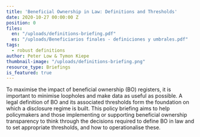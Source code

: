 ```yaml
---
title: 'Beneficial Ownership in Law: Definitions and Thresholds'
date: 2020-10-27 00:00:00 Z
position: 0
files:
  en: "/uploads/definitions-briefing.pdf"
  es: "/uploads/Beneficiarios finales - definiciones y umbrales.pdf"
tags:
  - robust definitions
author: Peter Low & Tymon Kiepe
thumbnail-image: "/uploads/definitions-briefing.png"
resource_type: Briefings
is_featured: true
---
```


To maximise the impact of beneficial ownership (BO) registers, it is important to minimise loopholes and make data as useful as possible. A legal definition of BO and its associated thresholds form the foundation on which a disclosure regime is built. This policy briefing aims to help policymakers and those implementing or supporting beneficial ownership transparency to think through the decisions required to define BO in law and to set appropriate thresholds, and how to operationalise these.
